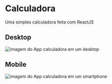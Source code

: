 # Calculadora

<p>Uma simples calculadora feita com ReactJS</p>

## Desktop

<img src='https://i.ibb.co/wCD3qtr/desktop.png' alt ='imagem do App calculadora em um desktop'>

## Mobile

<img src='https://i.ibb.co/yhmqwPp/mobile.png' alt ='imagem do App calculadora em um smartphone'>
